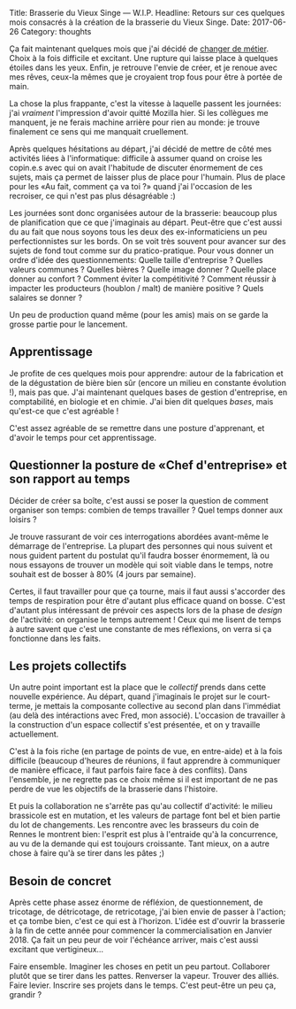 Title: Brasserie du Vieux Singe — W.I.P.
Headline: Retours sur ces quelques mois consacrés à la création de la brasserie du Vieux Singe.
Date: 2017-06-26
Category: thoughts

Ça fait maintenant quelques mois que j'ai décidé de [changer de métier](https://www.vieuxsinge.com). Choix à la fois difficile et excitant. Une rupture qui laisse place à quelques étoiles dans les yeux. Enfin, je retrouve l'envie de créer, et je renoue avec mes rêves, ceux-la mêmes que je croyaient trop fous pour être à portée de main.

La chose la plus frappante, c'est la vitesse à laquelle passent les journées: j'ai *vraiment* l'impression d'avoir quitté Mozilla hier. Si les collègues me
manquent, je ne ferais machine arrière pour rien au monde: je trouve finalement ce sens qui me manquait cruellement.

Après quelques hésitations au départ, j'ai décidé de mettre de côté mes activités liées à l'informatique: difficile à assumer quand on croise les copin.e.s avec qui on avait l'habitude de discuter énormement de ces sujets, mais ça permet de laisser plus de place pour l'humain. Plus de place pour les «Au fait, comment ça va toi ?» quand j'ai l'occasion de les recroiser, ce qui n'est pas plus désagréable :)

Les journées sont donc organisées autour de la brasserie: beaucoup plus de planification que ce que j'imaginais au départ. Peut-être que c'est aussi du au fait que nous soyons tous les deux des ex-informaticiens un peu perfectionnistes sur les bords. On se voit très souvent pour avancer sur des sujets de fond tout comme sur du pratico-pratique. Pour vous donner un ordre d'idée des questionnements: Quelle taille d'entreprise ? Quelles valeurs communes ? Quelles bières ? Quelle image donner ? Quelle place donner au confort ? Comment éviter la compétitivité ? Comment réussir à impacter les producteurs (houblon / malt) de manière positive ? Quels salaires se donner ?

Un peu de production quand même (pour les amis) mais on se garde la grosse partie pour le lancement.

## Apprentissage

Je profite de ces quelques mois pour apprendre: autour de la fabrication et de la dégustation de bière bien sûr (encore un milieu en constante évolution !), mais pas que. J'ai maintenant quelques bases de gestion d'entreprise, en comptabilité, en biologie et en chimie. J'ai bien dit quelques *bases*, mais qu'est-ce que c'est agréable !

C'est assez agréable de se remettre dans une posture d'apprenant, et d'avoir le temps pour cet apprentissage.

## Questionner la posture de «Chef d'entreprise» et son rapport au temps

Décider de créer sa boîte, c'est aussi se poser la question de comment organiser son temps: combien de temps travailler ? Quel temps donner aux loisirs ?

Je trouve rassurant de voir ces interrogations abordées avant-même le démarrage de l'entreprise. La plupart des personnes qui nous suivent et nous guident partent du postulat qu'il faudra bosser énormement, là ou nous essayons de trouver un modèle qui soit viable dans le temps, notre souhait est de bosser à 80% (4 jours par semaine).

Certes, il faut travailler pour que ça tourne, mais il faut aussi s'accorder des temps de respiration pour être d'autant plus efficace quand on bosse. C'est d'autant plus intéressant de prévoir ces aspects lors de la phase de *design* de l'activité: on organise le temps autrement ! Ceux qui me lisent de temps à autre savent que c'est une constante de mes réflexions, on verra si ça fonctionne dans les faits.

## Les projets collectifs

Un autre point important est la place que le *collectif* prends dans cette nouvelle expérience. Au départ, quand j'imaginais le projet sur le court-terme, je mettais la composante collective au second plan dans l'immédiat (au delà des intéractions avec Fred, mon associé). L'occasion de travailler à la construction d'un espace collectif s'est présentée, et on y travaille actuellement.

C'est à la fois riche (en partage de points de vue, en entre-aide) et à la fois difficile (beaucoup d'heures de réunions, il faut apprendre à communiquer de manière efficace, il faut parfois faire face à des conflits). Dans l'ensemble, je ne regrette pas ce choix même si il est important de ne pas perdre de vue les objectifs de la brasserie dans l'histoire.

Et puis la collaboration ne s'arrête pas qu'au collectif d'activité: le milieu brassicole est en mutation, et les valeurs de partage font bel et bien partie du lot de changements. Les rencontre avec les brasseurs du coin de Rennes le montrent bien: l'esprit est plus à l'entraide qu'à la concurrence, au vu de la demande qui est toujours croissante. Tant mieux, on a autre chose à faire qu'à se tirer dans les pâtes ;)

## Besoin de concret

Après cette phase assez énorme de réfléxion, de questionnement, de tricotage, de détricotage, de retricotage, j'ai bien envie de passer à l'action; et ça tombe bien, c'est ce qui est à l'horizon. L'idée est d'ouvrir la brasserie à la fin de cette année pour commencer la commercialisation en Janvier 2018. Ça fait un peu peur de voir l'échéance arriver, mais c'est aussi excitant que vertigineux…

Faire ensemble. Imaginer les choses en petit un peu partout. Collaborer plutôt que se tirer dans les pattes. Renverser la vapeur. Trouver des alliés. Faire levier. Inscrire ses projets dans le temps. C'est peut-être un peu ça, grandir ?
